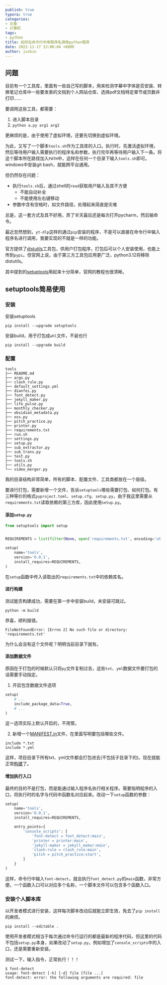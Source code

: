 ```yaml
---
publish: true
typora: true
categories:
- 文章
- 计算机
tags:
- python
title: 如何在命令行中用程序名调用python程序
date: 2022-11-17 13:00:04 +0800
author: jusbin
---
```

## 问题

目前有一个工具库，里面有一些自己写的脚本，用来检测字幕中字体是否安装、转换笔记仓库中一些要发表的文档到个人网站仓库、选择pdf文档特定章节或页数并打印……

要调用这些工具，都需要：

1. 进入脚本目录
2. `python a.py arg1 arg2`

更麻烦的是，由于使用了虚拟环境，还要先切换到虚拟环境。

为此，又写了一个脚本`tools.sh`作为工具库的入口。执行时，先激活虚拟环境，然后等待用户输入需要执行的程序名和参数，执行完毕再等待用户输入下一条。将这个脚本所在路径加入`PATH`中，这样在任何一个目录下输入`tools.sh`即可。windows中安装git bash，就能跨平台通用。

但仍然存在问题：

- 执行`tools.sh`后，通过shell的`read`获取用户输入及其不方便
  - 不能自动补全
  - 不能使用左右键移动
- 参数中含有空格时，如文件路径，处理起来简直是灾难

总是，这一套方式及其不好用，弄了半天最后还是每次打开pycharm，然后输命令。

最近忽然想到，`yt-dlp`这样的通过`pip`安装的程序，不是可以直接在命令行中输入程序名进行调用，我要实现的不就是一样的功能。

官方提供了[distutils](https://docs.python.org/3/distutils/index.html)工具包，供用户打包程序，打包后可以个人安装使用，也能上传到`pypi`。但官网上说，由于第三方工具包应用更广泛，python3.12将移除distutils。

其中提到的[setuptools](https://setuptools.readthedocs.io/en/latest/setuptools.html)用起来十分简单，官网的教程也很清晰。

## setuptools简易使用

### 安装

安装setuptools

```shell
pip install --upgrade setuptools
```

安装build，用于打包成`whl`文件，不装也行

```shell
pip install --upgrade build
```

### 配置

```
tools
├── README.md
├── args.py
├── clash_rule.py
├── default_settings.yml
├── dianfei.py
├── font_detect.py
├── jekyll_maker.py
├── life_pulse.py
├── monthly_checker.py
├── obsidian_metadata.py
├── oss.py
├── pitch_practice.py
├── printer.py
├── requirements.txt
├── run.sh
├── settings.py
├── setup.py
├── sub_extractor.py
├── sub_trans.py
├── test.py
├── tools.sh
├── utils.py
└── video_merger.py
```

我的目录结构非常简单，所有的脚本、配置文件、工具类都放在一个层级。

要进行打包，需要新增一个文件，告诉`setuptools`哪些需要打包、如何打包。有三种等价的格式`pyproject.toml`、`setup.cfg`、`setup.py`，由于我这里需要从`requirements.txt`读取依赖的第三方库，因此使用`setup.py`。

#### 添加`setup.py`

```python
from setuptools import setup


REQUIREMENTS = list(filter(None, open('requirements.txt', encoding='utf8').readlines()))

setup(
    name='tools',
    version='0.0.1',
    install_requires=REQUIREMENTS,
)
```

在`setup`函数中传入读取出的`requirements.txt`中的依赖库名。

#### 进行构建

测试能否构建成功，需要在第一步中安装build，未安装可跳过。

```shell
python -m build
```

恭喜，顺利报错。

```
FileNotFoundError: [Errno 2] No such file or directory: 'requirements.txt'
```

为什么会没有这个文件呢？明明当前目录下就有。

#### 添加数据文件

原因在于打包的时候默认只将`py`文件复制过去，这些`txt`、`yml`数据文件要打包的话需要手动指定。

1. 开启包含数据文件选项

```python
setup(
    # ...
    include_package_data=True,
    # ...
)
```

这一选项实际上默认开启的，不用管。

2. 新增一个[MANIFEST.in](https://packaging.python.org/en/latest/guides/using-manifest-in/)文件，在里面写明要包括哪些文件。

```
include *.txt
include *.yml
```

这样，项目目录下所有txt、yml文件都会打包进去(不包括子目录下的)。现在就能正常[构建](####进行构建)了。

#### 增加执行入口

最终的目的不是打包，而是能通过输入程序名执行相关程序。需要指明程序的入口，将执行时的名字与代码中函数名对应起来。改动一下`setup`函数的参数：

```python
setup(
    name='tools',
    version='0.0.1',
    install_requires=REQUIREMENTS,

    entry_points={
        'console_scripts': [
            'font-detect = font_detect:main',
            'printer = printer:main',
            'jekyll-maker = jekyll_maker:main',
            'clash-rule = clash_rule:main',
            'pitch = pitch_practice:start',
        ]
    }
)
```

这样，命令行中输入`font-detect`，就会执行`font_detect.py`的`main`函数，非常方便。一个函数入口可以对应多个名称，一个脚本文件可以包含多个函数入口。

### 安装个人脚本库

以开发者模式进行安装，这样每次脚本改动后就能立即生效，免去了`pip install`的麻烦。

```shell
pip install --editable .
```

使用开发者模式相当于每次通过命令行运行的都是最新的程序代码，但这里的代码不包括`setup.py`本身，如果改动了`setup.py`，例如增加了`console_scripts`中的入口，还是需要重新安装。

测试一下，输入指令，正常执行！！！

```shell
$ font-detect
usage: font-detect [-h] [-d] file [file ...]
font-detect: error: the following arguments are required: file
```

